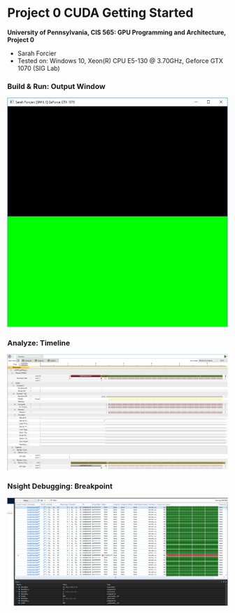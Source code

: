 Project 0 CUDA Getting Started
====================

**University of Pennsylvania, CIS 565: GPU Programming and Architecture, Project 0**

* Sarah Forcier
* Tested on: Windows 10, Xeon(R) CPU E5-130 @ 3.70GHz, Geforce GTX 1070 (SIG Lab)

### Build & Run: Output Window

![](images/window.png)

### Analyze: Timeline 

![](images/timeline.png)

### Nsight Debugging: Breakpoint

![](images/debug.png)
